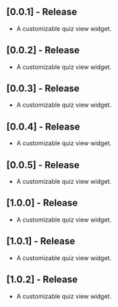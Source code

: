 ## [0.0.1] - Release

* A customizable quiz view widget.

## [0.0.2] - Release

* A customizable quiz view widget.

## [0.0.3] - Release

* A customizable quiz view widget.

## [0.0.4] - Release

* A customizable quiz view widget.

## [0.0.5] - Release

* A customizable quiz view widget.

## [1.0.0] - Release

* A customizable quiz view widget.

## [1.0.1] - Release

* A customizable quiz view widget.

## [1.0.2] - Release

* A customizable quiz view widget.
